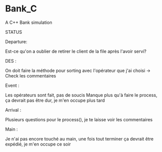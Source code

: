 # Bank_C
A C++ Bank simulation 


STATUS

Departure:

Est-ce qu'on a oublier de retirer le client de la file après l'avoir servi?

DES :

On doit faire la méthode pour sorting avec l'opérateur que j'ai choisi
-> Check les commentaires

Event : 

Les opérateurs sont fait, pas de soucis
Manque plus qu'à faire le process, ça devrait pas être dur, je m'en occupe plus tard

Arrival :

Plusieurs questions pour le process(), je te laisse voir les commentaires

Main : 

Je n'ai pas encore touché au main, une fois tout terminer ça devrait être expédié, je m'en occupe ce soir


